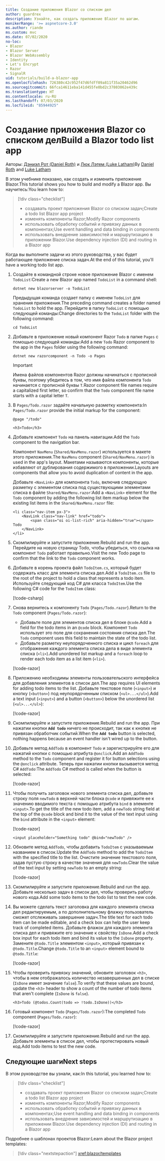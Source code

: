 ```yaml
---
title: Создание приложения Blazor со списком дел
author: guardrex
description: Узнайте, как создать приложение Blazor по шагам.
monikerRange: '>= aspnetcore-3.0'
ms.author: riande
ms.custom: mvc
ms.date: 07/02/2020
no-loc:
- Blazor
- Blazor Server
- Blazor WebAssembly
- Identity
- Let's Encrypt
- Razor
- SignalR
uid: tutorials/build-a-blazor-app
ms.openlocfilehash: 726380c42c952f47d6fdff09a811f35a20462d96
ms.sourcegitcommit: 66fca14611eba141d455fe0bd2c37803062e439c
ms.translationtype: HT
ms.contentlocale: ru-RU
ms.lasthandoff: 07/03/2020
ms.locfileid: "85944925"
---
```

# <a name="build-a-blazor-todo-list-app"></a><span data-ttu-id="794b0-103">Создание приложения Blazor со списком дел</span><span class="sxs-lookup"><span data-stu-id="794b0-103">Build a Blazor todo list app</span></span>

<span data-ttu-id="794b0-104">Авторы: [Дэниэл Рот (Daniel Roth)](https://github.com/danroth27) и [Люк Лэтем (Luke Latham)](https://github.com/guardrex)</span><span class="sxs-lookup"><span data-stu-id="794b0-104">By [Daniel Roth](https://github.com/danroth27) and [Luke Latham](https://github.com/guardrex)</span></span>

<span data-ttu-id="794b0-105">В этом учебнике показано, как создать и изменить приложение Blazor.</span><span class="sxs-lookup"><span data-stu-id="794b0-105">This tutorial shows you how to build and modify a Blazor app.</span></span> <span data-ttu-id="794b0-106">Вы научитесь:</span><span class="sxs-lookup"><span data-stu-id="794b0-106">You learn how to:</span></span>

> [!div class="checklist"]
> * <span data-ttu-id="794b0-107">создавать проект приложения Blazor со списком задач;</span><span class="sxs-lookup"><span data-stu-id="794b0-107">Create a todo list Blazor app project</span></span>
> * <span data-ttu-id="794b0-108">изменять компоненты Razor;</span><span class="sxs-lookup"><span data-stu-id="794b0-108">Modify Razor components</span></span>
> * <span data-ttu-id="794b0-109">использовать обработку событий и привязку данных в компонентах;</span><span class="sxs-lookup"><span data-stu-id="794b0-109">Use event handling and data binding in components</span></span>
> * <span data-ttu-id="794b0-110">использовать внедрение зависимостей и маршрутизацию в приложении Blazor.</span><span class="sxs-lookup"><span data-stu-id="794b0-110">Use dependency injection (DI) and routing in a Blazor app</span></span>

<span data-ttu-id="794b0-111">Когда вы выполните задачи из этого руководства, у вас будет работающее приложение списка задач.</span><span class="sxs-lookup"><span data-stu-id="794b0-111">At the end of this tutorial, you'll have a working todo list app.</span></span>

1. <span data-ttu-id="794b0-112">Создайте в командной строке новое приложение Blazor с именем `TodoList`:</span><span class="sxs-lookup"><span data-stu-id="794b0-112">Create a new Blazor app named `TodoList` in a command shell:</span></span>

   ```dotnetcli
   dotnet new blazorserver -o TodoList
   ```

   <span data-ttu-id="794b0-113">Предыдущая команда создает папку с именем `TodoList` для хранения приложения.</span><span class="sxs-lookup"><span data-stu-id="794b0-113">The preceding command creates a folder named `TodoList` to hold the app.</span></span> <span data-ttu-id="794b0-114">Перейдите в папку `TodoList` с помощью следующей команды:</span><span class="sxs-lookup"><span data-stu-id="794b0-114">Change directories to the `TodoList` folder with the following command:</span></span>

   ```dotnetcli
   cd TodoList
   ```

1. <span data-ttu-id="794b0-115">Добавьте в приложение новый компонент Razor `Todo` в папке `Pages` с помощью следующей команды:</span><span class="sxs-lookup"><span data-stu-id="794b0-115">Add a new `Todo` Razor component to the app in the `Pages` folder using the following command:</span></span>

   ```dotnetcli
   dotnet new razorcomponent -n Todo -o Pages
   ```

   > [!IMPORTANT]
   > <span data-ttu-id="794b0-116">Имена файлов компонентов Razor должны начинаться с прописной буквы, поэтому убедитесь в том, что имя файла компонента `Todo` начинается с прописной буквы `T`.</span><span class="sxs-lookup"><span data-stu-id="794b0-116">Razor component file names require a capitalized first letter, so confirm that the `Todo` component file name starts with a capital letter `T`.</span></span>

1. <span data-ttu-id="794b0-117">В `Pages/Todo.razor` задайте начальную разметку компонента:</span><span class="sxs-lookup"><span data-stu-id="794b0-117">In `Pages/Todo.razor` provide the initial markup for the component:</span></span>

   ```razor
   @page "/todo"

   <h3>Todo</h3>
   ```

1. <span data-ttu-id="794b0-118">Добавьте компонент `Todo` на панель навигации.</span><span class="sxs-lookup"><span data-stu-id="794b0-118">Add the `Todo` component to the navigation bar.</span></span>

   <span data-ttu-id="794b0-119">Компонент `NavMenu` (`Shared/NavMenu.razor`) используется в макете этого приложения.</span><span class="sxs-lookup"><span data-stu-id="794b0-119">The `NavMenu` component (`Shared/NavMenu.razor`) is used in the app's layout.</span></span> <span data-ttu-id="794b0-120">Макетами называются компоненты, которые избавляют от дублирования содержимого в приложении.</span><span class="sxs-lookup"><span data-stu-id="794b0-120">Layouts are components that allow you to avoid duplication of content in the app.</span></span>

   <span data-ttu-id="794b0-121">Добавьте `<NavLink>` для компонента `Todo`, включив следующую разметку с элементом списка под существующими элементами списка в файле `Shared/NavMenu.razor`:</span><span class="sxs-lookup"><span data-stu-id="794b0-121">Add a `<NavLink>` element for the `Todo` component by adding the following list item markup below the existing list items in the `Shared/NavMenu.razor` file:</span></span>

   ```razor
   <li class="nav-item px-3">
       <NavLink class="nav-link" href="todo">
           <span class="oi oi-list-rich" aria-hidden="true"></span> Todo
       </NavLink>
   </li>
   ```

1. <span data-ttu-id="794b0-122">Скомпилируйте и запустите приложение.</span><span class="sxs-lookup"><span data-stu-id="794b0-122">Rebuild and run the app.</span></span> <span data-ttu-id="794b0-123">Перейдите на новую страницу Todo, чтобы убедиться, что ссылка на компонент `Todo` работает правильно.</span><span class="sxs-lookup"><span data-stu-id="794b0-123">Visit the new Todo page to confirm that the link to the `Todo` component works.</span></span>

1. <span data-ttu-id="794b0-124">Добавьте в корень проекта файл `TodoItem.cs`, который будет содержать класс для элемента списка дел.</span><span class="sxs-lookup"><span data-stu-id="794b0-124">Add a `TodoItem.cs` file to the root of the project to hold a class that represents a todo item.</span></span> <span data-ttu-id="794b0-125">Используйте следующий код C# для класса `TodoItem`.</span><span class="sxs-lookup"><span data-stu-id="794b0-125">Use the following C# code for the `TodoItem` class:</span></span>

   [!code-csharp[](build-a-blazor-app/samples_snapshot/3.x/TodoItem.cs)]

1. <span data-ttu-id="794b0-126">Снова вернитесь к компоненту `Todo` (`Pages/Todo.razor`).</span><span class="sxs-lookup"><span data-stu-id="794b0-126">Return to the `Todo` component (`Pages/Todo.razor`):</span></span>

   * <span data-ttu-id="794b0-127">Добавьте поле для элементов списка дел в блоке `@code`.</span><span class="sxs-lookup"><span data-stu-id="794b0-127">Add a field for the todo items in an `@code` block.</span></span> <span data-ttu-id="794b0-128">Компонент `Todo` использует это поле для сохранения состояния списка дел.</span><span class="sxs-lookup"><span data-stu-id="794b0-128">The `Todo` component uses this field to maintain the state of the todo list.</span></span>
   * <span data-ttu-id="794b0-129">Добавьте разметку неупорядоченного списка и цикл `foreach` для отображения каждого элемента списка дела в виде элемента списка (`<li>`).</span><span class="sxs-lookup"><span data-stu-id="794b0-129">Add unordered list markup and a `foreach` loop to render each todo item as a list item (`<li>`).</span></span>

   [!code-razor[](build-a-blazor-app/samples_snapshot/3.x/ToDo4.razor?highlight=5-10,12-14)]

1. <span data-ttu-id="794b0-130">Приложению необходимы элементы пользовательского интерфейса для добавления элементов в список дел.</span><span class="sxs-lookup"><span data-stu-id="794b0-130">The app requires UI elements for adding todo items to the list.</span></span> <span data-ttu-id="794b0-131">Добавьте текстовое поле (`<input>`) и кнопку (`<button>`) под неупорядоченным списком (`<ul>...</ul>`).</span><span class="sxs-lookup"><span data-stu-id="794b0-131">Add a text input (`<input>`) and a button (`<button>`) below the unordered list (`<ul>...</ul>`):</span></span>

   [!code-razor[](build-a-blazor-app/samples_snapshot/3.x/ToDo5.razor?highlight=12-13)]

1. <span data-ttu-id="794b0-132">Скомпилируйте и запустите приложение.</span><span class="sxs-lookup"><span data-stu-id="794b0-132">Rebuild and run the app.</span></span> <span data-ttu-id="794b0-133">При нажатии кнопки **`Add todo`** ничего не происходит, так как к кнопке не привязан обработчик событий.</span><span class="sxs-lookup"><span data-stu-id="794b0-133">When the **`Add todo`** button is selected, nothing happens because an event handler isn't wired up to the button.</span></span>

1. <span data-ttu-id="794b0-134">Добавьте метод `AddTodo` в компонент `Todo` и зарегистрируйте его для нажатий кнопки с помощью атрибута `@onclick`.</span><span class="sxs-lookup"><span data-stu-id="794b0-134">Add an `AddTodo` method to the `Todo` component and register it for button selections using the `@onclick` attribute.</span></span> <span data-ttu-id="794b0-135">Теперь при нажатии кнопки вызывается метод C# `AddTodo`:</span><span class="sxs-lookup"><span data-stu-id="794b0-135">The `AddTodo` C# method is called when the button is selected:</span></span>

   [!code-razor[](build-a-blazor-app/samples_snapshot/3.x/ToDo6.razor?highlight=2,7-10)]

1. <span data-ttu-id="794b0-136">Чтобы получить заголовок нового элемента списка дел, добавьте строку поля `newTodo` в верхней части блока `@code` и привяжите ее к значению вводимого текста с помощью атрибута `bind` в элементе `<input>`.</span><span class="sxs-lookup"><span data-stu-id="794b0-136">To get the title of the new todo item, add a `newTodo` string field at the top of the `@code` block and bind it to the value of the text input using the `bind` attribute in the `<input>` element:</span></span>

   [!code-razor[](build-a-blazor-app/samples_snapshot/3.x/ToDo7.razor?highlight=2)]

   ```razor
   <input placeholder="Something todo" @bind="newTodo" />
   ```

1. <span data-ttu-id="794b0-137">Обновите метод `AddTodo`, чтобы добавить `TodoItem` с указываемым названием в список.</span><span class="sxs-lookup"><span data-stu-id="794b0-137">Update the `AddTodo` method to add the `TodoItem` with the specified title to the list.</span></span> <span data-ttu-id="794b0-138">Очистите значение текстового поля, задав пустую строку в качестве значения для `newTodo`.</span><span class="sxs-lookup"><span data-stu-id="794b0-138">Clear the value of the text input by setting `newTodo` to an empty string:</span></span>

   [!code-razor[](build-a-blazor-app/samples_snapshot/3.x/ToDo8.razor?highlight=19-26)]

1. <span data-ttu-id="794b0-139">Скомпилируйте и запустите приложение.</span><span class="sxs-lookup"><span data-stu-id="794b0-139">Rebuild and run the app.</span></span> <span data-ttu-id="794b0-140">Добавьте несколько задач в список дел, чтобы проверить работу нового кода.</span><span class="sxs-lookup"><span data-stu-id="794b0-140">Add some todo items to the todo list to test the new code.</span></span>

1. <span data-ttu-id="794b0-141">Вы можете сделать текст заголовка для каждого элемента списка дел редактируемым, а по дополнительному флажку пользователь сможет отслеживать завершение задач.</span><span class="sxs-lookup"><span data-stu-id="794b0-141">The title text for each todo item can be made editable, and a check box can help the user keep track of completed items.</span></span> <span data-ttu-id="794b0-142">Добавьте флажок для каждого элемента списка дел и привяжите его значение к свойству `IsDone`.</span><span class="sxs-lookup"><span data-stu-id="794b0-142">Add a check box input for each todo item and bind its value to the `IsDone` property.</span></span> <span data-ttu-id="794b0-143">Замените `@todo.Title` элементом `<input>`, который привязан к `@todo.Title`.</span><span class="sxs-lookup"><span data-stu-id="794b0-143">Change `@todo.Title` to an `<input>` element bound to `@todo.Title`:</span></span>

   [!code-razor[](build-a-blazor-app/samples_snapshot/3.x/ToDo9.razor?highlight=5-6)]

1. <span data-ttu-id="794b0-144">Чтобы проверить привязку значений, обновите заголовок `<h3>`, чтобы в нем отображалось количество незавершенных дел в списке (`IsDone` имеет значение `false`).</span><span class="sxs-lookup"><span data-stu-id="794b0-144">To verify that these values are bound, update the `<h3>` header to show a count of the number of todo items that aren't complete (`IsDone` is `false`).</span></span>

   ```razor
   <h3>Todo (@todos.Count(todo => !todo.IsDone))</h3>
   ```

1. <span data-ttu-id="794b0-145">Готовый компонент `Todo` (`Pages/Todo.razor`):</span><span class="sxs-lookup"><span data-stu-id="794b0-145">The completed `Todo` component (`Pages/Todo.razor`):</span></span>

   [!code-razor[](build-a-blazor-app/samples_snapshot/3.x/Todo.razor)]

1. <span data-ttu-id="794b0-146">Скомпилируйте и запустите приложение.</span><span class="sxs-lookup"><span data-stu-id="794b0-146">Rebuild and run the app.</span></span> <span data-ttu-id="794b0-147">Добавьте элементы в список дел, чтобы протестировать новый код.</span><span class="sxs-lookup"><span data-stu-id="794b0-147">Add todo items to test the new code.</span></span>

## <a name="next-steps"></a><span data-ttu-id="794b0-148">Следующие шаги</span><span class="sxs-lookup"><span data-stu-id="794b0-148">Next steps</span></span>

<span data-ttu-id="794b0-149">В этом руководстве вы узнали, как:</span><span class="sxs-lookup"><span data-stu-id="794b0-149">In this tutorial, you learned how to:</span></span>

> [!div class="checklist"]
> * <span data-ttu-id="794b0-150">создавать проект приложения Blazor со списком задач;</span><span class="sxs-lookup"><span data-stu-id="794b0-150">Create a todo list Blazor app project</span></span>
> * <span data-ttu-id="794b0-151">изменять компоненты Razor;</span><span class="sxs-lookup"><span data-stu-id="794b0-151">Modify Razor components</span></span>
> * <span data-ttu-id="794b0-152">использовать обработку событий и привязку данных в компонентах;</span><span class="sxs-lookup"><span data-stu-id="794b0-152">Use event handling and data binding in components</span></span>
> * <span data-ttu-id="794b0-153">использовать внедрение зависимостей и маршрутизацию в приложении Blazor.</span><span class="sxs-lookup"><span data-stu-id="794b0-153">Use dependency injection (DI) and routing in a Blazor app</span></span>

<span data-ttu-id="794b0-154">Подробнее о шаблонах проектов Blazor:</span><span class="sxs-lookup"><span data-stu-id="794b0-154">Learn about the Blazor project templates:</span></span>

> [!div class="nextstepaction"]
> <xref:blazor/templates>
